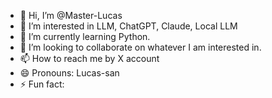 - 👋 Hi, I’m @Master-Lucas
- 👀 I’m interested in LLM, ChatGPT, Claude, Local LLM
- 🌱 I’m currently learning Python.
- 💞️ I’m looking to collaborate on whatever I am interested in.
- 📫 How to reach me by X account
- 😄 Pronouns: Lucas-san
- ⚡ Fun fact: 

<!---
Master-Lucas/Master-Lucas is a ✨ special ✨ repository because its `README.md` (this file) appears on your GitHub profile.
You can click the Preview link to take a look at your changes.
--->
